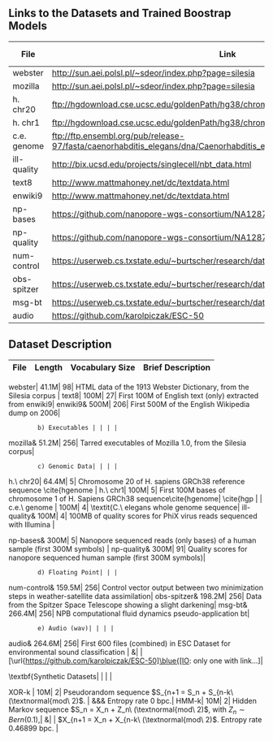 ## Links to the Datasets and Trained Boostrap Models
| File | Link |Bootstrap Model|
|------|------|------|
|webster|http://sun.aei.polsl.pl/~sdeor/index.php?page=silesia|[webster](./Models/webster.bootstrap)|
|mozilla|http://sun.aei.polsl.pl/~sdeor/index.php?page=silesia|[mozilla](./Models/mozilla.bootstrap)|
|h. chr20|ftp://hgdownload.cse.ucsc.edu/goldenPath/hg38/chromosomes/chr20.fa.gz|[chr20](./Models/chr20_bstrap)|
|h. chr1|ftp://hgdownload.cse.ucsc.edu/goldenPath/hg38/chromosomes/chr1.fa.gz|[chr1](./Models/chr1_bstrap)|
|c.e. genome|ftp://ftp.ensembl.org/pub/release-97/fasta/caenorhabditis_elegans/dna/Caenorhabditis_elegans.WBcel235.dna.toplevel.fa.gz|[celegchr](./Models/celegchr_bstrap)|
|ill-quality|http://bix.ucsd.edu/projects/singlecell/nbt_data.html|[phixq](./Models/phixq_truncated_bstrap)|
|text8|http://www.mattmahoney.net/dc/textdata.html|[text8](./Models/text8_bstrap)|
|enwiki9|http://www.mattmahoney.net/dc/textdata.html|[enwiki9](./Models/enwiki9.bootstrap)|
|np-bases|https://github.com/nanopore-wgs-consortium/NA12878|[npbases](./Models/npbases_bstrap)|
|np-quality|https://github.com/nanopore-wgs-consortium/NA12878|[npquals](./Models/npquals_bstrap)|
|num-control|https://userweb.cs.txstate.edu/~burtscher/research/datasets/FPdouble/|[model](./Models/num_control.trace.bootstrap)|
|obs-spitzer|https://userweb.cs.txstate.edu/~burtscher/research/datasets/FPdouble/|[model](./Models/obs_spitzer.trace.bootstrap)|
|msg-bt|https://userweb.cs.txstate.edu/~burtscher/research/datasets/FPdouble/|[model](./Models/msg_bt.trace.bootstrap)|
|audio|https://github.com/karolpiczak/ESC-50|[model](./Models/audio.bootstrap)|


## Dataset Description

| File | Length | Vocabulary Size| Brief Description|
|------|------|------|------| 
 			
webster| 41.1M|  98|  HTML data of the 1913 Webster Dictionary, from the Silesia corpus | 
text8|  100M|  27|   First 100M of English text (only) extracted from enwiki9| 
enwiki9&  500M|  206|  First 500M of the English Wikipedia dump on 2006| 
 			

 			b) Executables | | | | 
 			
mozilla& 51.2M|  256|  Tarred executables of Mozilla 1.0, from the Silesia corpus| 

 			
 			c) Genomic Data| | | | 
 			
h.\ chr20|  64.4M|  5|   Chromosome 20 of H. sapiens GRCh38 reference sequence \cite{hgenome 
| 
h.\ chr1|  100M|  5|  First 100M bases of chromosome 1 of H. Sapiens GRCh38 sequence\cite{hgenome| \cite{hgp  | 
| 
c.e.\ genome |  100M|  4|  \textit{C.\ elegans whole genome sequence| 
ill-quality& 100M|  4|  100MB of quality scores for PhiX virus reads sequenced with Illumina | 

np-bases&  300M|  5|  Nanopore sequenced reads (only bases) of a human sample (first 300M symbols) | 
np-quality& 300M|  91|  Quality scores for nanopore sequenced human sample (first 300M symbols)| 
 			
 			d) Floating Point| | | 
 			
num-control&  159.5M|  256|  Control vector output between two minimization steps in weather-satellite data assimilation| 
obs-spitzer&  198.2M|  256|  Data from the Spitzer Space Telescope showing a slight darkening| 
msg-bt&  266.4M|  256|  NPB computational fluid dynamics pseudo-application bt| 
 			

 			e) Audio (wav)| | | | 
 			
audio&  264.6M|  256|  First 600 files (combined) in ESC Dataset for environmental sound classification | 
 			&| |  [\url{https://github.com/karolpiczak/ESC-50]\blue{[IO: only one with link...]| 

\textbf{Synthetic Datasets| | | | 

XOR-k |  10M|  2|  Pseudorandom sequence $S_{n+1 = S_n + S_{n-k\ (\textnormal{mod\ 2)$. | 
&&& Entropy rate $0$ bpc.| 
HMM-k|  10M|  2|  Hidden Markov sequence $S_n = X_n + Z_n\ (\textnormal{mod\ 2)$, with $Z_n \sim Bern(0.1)$,| 
&| |  $X_{n+1 = X_n + X_{n-k\ (\textnormal{mod\ 2)$. Entropy rate $0.46899$ bpc. | 

